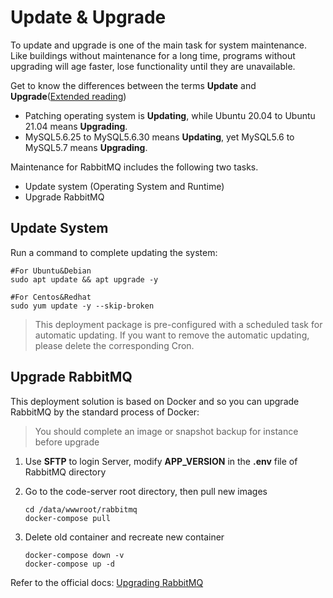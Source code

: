 # Update & Upgrade

To update and upgrade is one of the main task for system maintenance. Like buildings without maintenance for a long time, programs without upgrading will age faster, lose functionality until they are unavailable.

Get to know the differences between the terms **Update** and **Upgrade**([Extended reading](https://support.websoft9.com/docs/faq/tech-upgrade.html#update-vs-upgrade))
- Patching operating system is **Updating**, while Ubuntu 20.04 to Ubuntu 21.04 means **Upgrading**.
- MySQL5.6.25 to MySQL5.6.30 means **Updating**, yet MySQL5.6 to MySQL5.7 means **Upgrading**.

Maintenance for RabbitMQ includes the following two tasks.

- Update system (Operating System and Runtime) 
- Upgrade RabbitMQ

## Update System 

Run a command to complete updating the system:

``` shell
#For Ubuntu&Debian
sudo apt update && apt upgrade -y

#For Centos&Redhat
sudo yum update -y --skip-broken
```
> This deployment package is pre-configured with a scheduled task for automatic updating. If you want to remove the automatic updating, please delete the corresponding Cron.

## Upgrade RabbitMQ

This deployment solution is based on Docker and so you can upgrade RabbitMQ by the standard process of Docker:  

> You should complete an image or snapshot backup for instance before upgrade

1. Use **SFTP** to login Server, modify **APP_VERSION** in the **.env** file of RabbitMQ directory

2. Go to the code-server root directory, then pull new images
   ```
   cd /data/wwwroot/rabbitmq
   docker-compose pull
   ```
3. Delete old container and recreate new container
   ```
   docker-compose down -v
   docker-compose up -d
   ```

Refer to the official docs: [Upgrading RabbitMQ](https://www.rabbitmq.com/upgrade.html)

